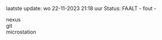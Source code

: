 laatste update: 
wo 22-11-2023 21:18   uur 
Status: FAALT - fout - 
<div class="service R">nexus</div><div class="service R">git</div><div class="service Y">microstation</div>